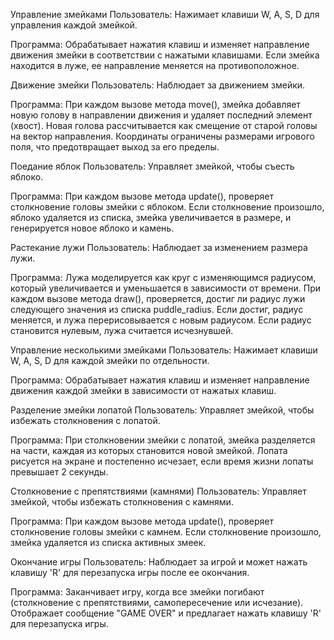 Управление змейками
Пользователь: Нажимает клавиши W, A, S, D для управления каждой змейкой.

Программа: Обрабатывает нажатия клавиш и изменяет направление движения змейки в соответствии с нажатыми клавишами. Если змейка находится в луже, ее направление меняется на противоположное.

Движение змейки
Пользователь: Наблюдает за движением змейки.

Программа: При каждом вызове метода move(), змейка добавляет новую голову в направлении движения и удаляет последний элемент (хвост). Новая голова рассчитывается как смещение от старой головы на вектор направления. Координаты ограничены размерами игрового поля, что предотвращает выход за его пределы.

Поедание яблок
Пользователь: Управляет змейкой, чтобы съесть яблоко.

Программа: При каждом вызове метода update(), проверяет столкновение головы змейки с яблоком. Если столкновение произошло, яблоко удаляется из списка, змейка увеличивается в размере, и генерируется новое яблоко и камень.

Растекание лужи
Пользователь: Наблюдает за изменением размера лужи.

Программа: Лужа моделируется как круг с изменяющимся радиусом, который увеличивается и уменьшается в зависимости от времени. При каждом вызове метода draw(), проверяется, достиг ли радиус лужи следующего значения из списка puddle_radius. Если достиг, радиус меняется, и лужа перерисовывается с новым радиусом. Если радиус становится нулевым, лужа считается исчезнувшей.

Управление несколькими змейками
Пользователь: Нажимает клавиши W, A, S, D для каждой змейки по отдельности.

Программа: Обрабатывает нажатия клавиш и изменяет направление движения каждой змейки в зависимости от нажатых клавиш.

Разделение змейки лопатой
Пользователь: Управляет змейкой, чтобы избежать столкновения с лопатой.

Программа: При столкновении змейки с лопатой, змейка разделяется на части, каждая из которых становится новой змейкой. Лопата рисуется на экране и постепенно исчезает, если время жизни лопаты превышает 2 секунды.

Столкновение с препятствиями (камнями)
Пользователь: Управляет змейкой, чтобы избежать столкновения с камнями.

Программа: При каждом вызове метода update(), проверяет столкновение головы змейки с камнем. Если столкновение произошло, змейка удаляется из списка активных змеек.

Окончание игры
Пользователь: Наблюдает за игрой и может нажать клавишу 'R' для перезапуска игры после ее окончания.

Программа: Заканчивает игру, когда все змейки погибают (столкновение с препятствиями, самопересечение или исчезание). Отображает сообщение "GAME OVER" и предлагает нажать клавишу 'R' для перезапуска игры.
